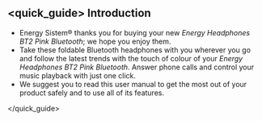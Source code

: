 ## <quick_guide> Introduction

* Energy Sistem® thanks you for buying your new *Energy Headphones BT2 Pink Bluetooth*; we hope you enjoy them.
* Take these foldable Bluetooth headphones with you wherever you go and follow the latest trends with the touch of colour  of your *Energy Headphones BT2 Pink Bluetooth*. Answer phone calls and control your music playback with just one click.
* We suggest you to read this user manual to get the most out of your product safely and to use all of its features.

</quick_guide>
